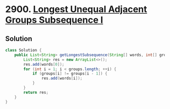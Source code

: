# 2900. [Longest Unequal Adjacent Groups Subsequence I](https://leetcode.com/problems/longest-unequal-adjacent-groups-subsequence-i/description/?envType=daily-question&envId=2025-05-15)

## Solution

```java
class Solution {
    public List<String> getLongestSubsequence(String[] words, int[] groups) {
        List<String> res = new ArrayList<>();
        res.add(words[0]);
        for (int i = 1; i < groups.length; ++i) {
            if (groups[i] != groups[i - 1]) {
                res.add(words[i]);
            }
        }
        return res;
    }
}
```
